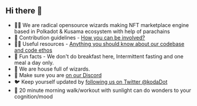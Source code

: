 ## Hi there 👋

- 🙋‍♀️ We are radical opensource wizards making NFT marketplace engine based in Polkadot & Kusama ecosystem with help of parachains
- 🌈 Contribution guidelines - [How you can be involved?](https://github.com/kodadot/nft-gallery/blob/main/CONTRIBUTING.md)
- 👩‍💻 Useful resources - [Anything you should know about our codebase and code ethos](https://docs.kodadot.xyz)
- 🍿 Fun facts - We don't do breakfast here, Intermittent fasting and one meal a day only.
- 🧙 We are house full of wizards.
- 🙌 Make sure you are [on our Discord](https://dsc.gg/kodadot)
- 🐦 Keep yourself updated by [following us on Twitter @kodaDot](https://twitter.com/kodadot)
- 🌅 20 minute morning walk/workout with sunlight can do wonders to your cognition/mood
